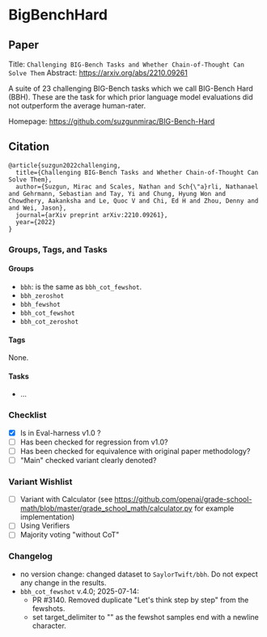 # BigBenchHard

## Paper
Title: `Challenging BIG-Bench Tasks and Whether Chain-of-Thought Can Solve Them`
Abstract: https://arxiv.org/abs/2210.09261

A suite of 23 challenging BIG-Bench tasks which we call BIG-Bench Hard (BBH).
These are the task for which prior language model evaluations did not outperform
the average human-rater.

Homepage: https://github.com/suzgunmirac/BIG-Bench-Hard


## Citation
```
@article{suzgun2022challenging,
  title={Challenging BIG-Bench Tasks and Whether Chain-of-Thought Can Solve Them},
  author={Suzgun, Mirac and Scales, Nathan and Sch{\"a}rli, Nathanael and Gehrmann, Sebastian and Tay, Yi and Chung, Hyung Won and Chowdhery, Aakanksha and Le, Quoc V and Chi, Ed H and Zhou, Denny and and Wei, Jason},
  journal={arXiv preprint arXiv:2210.09261},
  year={2022}
}
```

### Groups, Tags, and Tasks

#### Groups

- `bbh`: is the same as `bbh_cot_fewshot`.
- `bbh_zeroshot`
- `bbh_fewshot`
- `bbh_cot_fewshot`
- `bbh_cot_zeroshot`

#### Tags

None.

#### Tasks

- ...

### Checklist

- [x] Is in Eval-harness v1.0 ?
- [ ] Has been checked for regression from v1.0?
- [ ] Has been checked for equivalence with original paper methodology?
- [ ] "Main" checked variant clearly denoted?

### Variant Wishlist

- [ ] Variant with Calculator (see https://github.com/openai/grade-school-math/blob/master/grade_school_math/calculator.py for example implementation)
- [ ] Using Verifiers
- [ ] Majority voting "without CoT"

### Changelog
- no version change: changed dataset to `SaylorTwift/bbh`. Do not expect any change in the results.
- `bbh_cot_fewshot` v.4.0; 2025-07-14:
  - PR #3140. Removed duplicate "Let's think step by step" from the fewshots.
  - set target_delimiter to "" as the fewshot samples end with a newline character.
